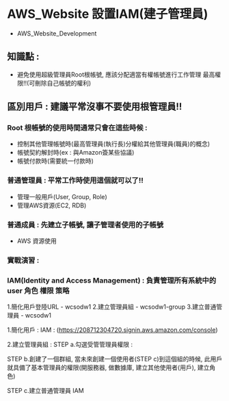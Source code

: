 # AWS_Website 設置IAM(建子管理員)
+ AWS_Website_Development

## 知識點 : 
+ 避免使用超級管理員Root根帳號, 應該分配適當有權帳號進行工作管理 最高權限!!(可刪除自己帳號的權利)

## 區別用戶 : 建議平常沒事不要使用根管理員!!

### Root 根帳號的使用時間通常只會在這些時候 : 
+ 控制其他管理帳號時(最高管理員(執行長)分權給其他管理員(職員)的概念)
+ 帳號契約解封時(ex : 與Amazon簽某些協議)
+ 帳號付款時(需要統一付款時)

### 普通管理員 : 平常工作時使用這個就可以了!!
+ 管理一般用戶(User, Group, Role)
+ 管理AWS資源(EC2, RDB)

### 普通成員 : 先建立子帳號, 讓子管理者使用的子帳號
+ AWS 資源使用 

### 實戰演習 : 

### IAM(Identity and Access Management) : 負責管理所有系統中的user 角色 權限 策略
1.簡化用戶登陸URL - wcsodw1
2.建立管理員組 - wcsodw1-group
3.建立普通管理員 - wcsodw1

1.簡化用戶 : 
IAM : (https://208712304720.signin.aws.amazon.com/console)

2.建立管理員組 : 
STEP a.勾選受管管理員權限 : 

STEP b.創建了一個群組, 當未來創建一個使用者(STEP c)到這個組的時候,
              此用戶就具備了基本管理員的權限(開服務器, 做數據庫, 建立其他使用者(用戶), 建立角色)

STEP c.建立普通管理員 IAM
